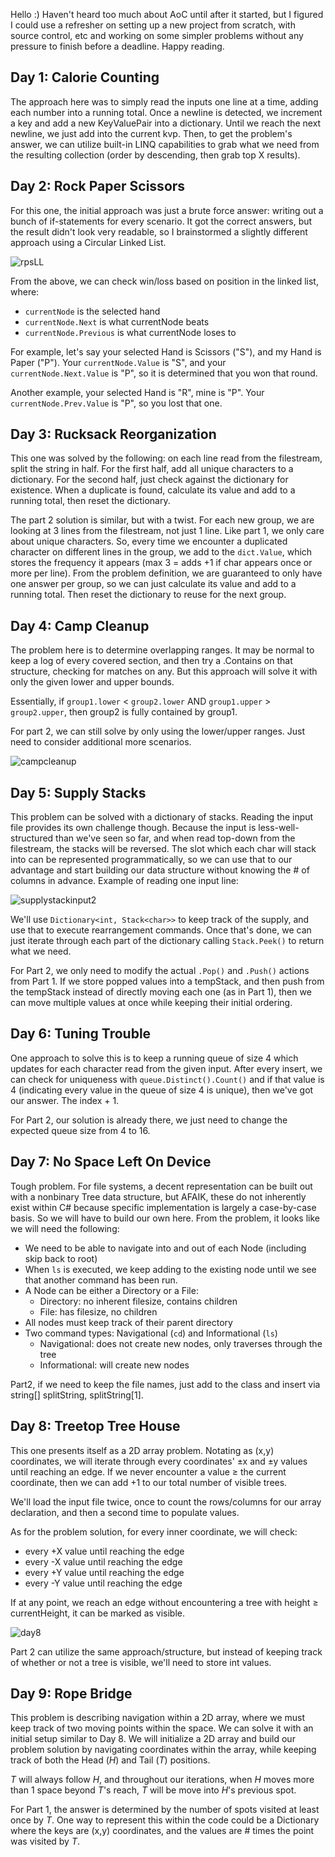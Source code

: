 Hello :)
Haven't heard too much about AoC until after it started, but I figured I could use a refresher on setting up a new project from scratch, with source control, etc and working on some simpler problems without any pressure to finish before a deadline. Happy reading.

[//]: # "diagram editor: https://www.diagrameditor.com/"

## Day 1: Calorie Counting
The approach here was to simply read the inputs one line at a time, adding each number into a running total. Once a newline is detected, we increment a key and add a new KeyValuePair into a dictionary. Until we reach the next newline, we just add into the current kvp. Then, to get the problem's answer, we can utilize built-in LINQ capabilities to grab what we need from the resulting collection (order by descending, then grab top X results).

## Day 2: Rock Paper Scissors
For this one, the initial approach was just a brute force answer: writing out a bunch of if-statements for every scenario. It got the correct answers, but the result didn't look very readable, so I brainstormed a slightly different approach using a Circular Linked List. 

[//]: # "original img can be found in \images\rpsLL.png -- ![rpsLL](images\rpsLL.png)"
![rpsLL](https://user-images.githubusercontent.com/22353608/207114173-48d151b4-b3a2-4edd-950b-de25ba550ca2.png)

From the above, we can check win/loss based on position in the linked list, where:
- `currentNode` is the selected hand
- `currentNode.Next` is what currentNode beats
- `currentNode.Previous` is what currentNode loses to

For example, let's say your selected Hand is Scissors ("S"), and my Hand is Paper ("P"). Your `currentNode.Value` is "S", and your `currentNode.Next.Value` is "P", so it is determined that you won that round.

Another example, your selected Hand is "R", mine is "P". Your `currentNode.Prev.Value` is "P", so you lost that one.

## Day 3: Rucksack Reorganization
This one was solved by the following: on each line read from the filestream, split the string in half. For the first half, add all unique characters to a dictionary. For the second half, just check against the dictionary for existence. When a duplicate is found, calculate its value and add to a running total, then reset the dictionary.

The part 2 solution is similar, but with a twist. For each new group, we are looking at 3 lines from the filestream, not just 1 line. Like part 1, we only care about unique characters. So, every time we encounter a duplicated character on different lines in the group, we add to the `dict.Value`, which stores the frequency it appears (max 3 = adds +1 if char appears once or more per line). From the problem definition, we are guaranteed to only have one answer per group, so we can just calculate its value and add to a running total. Then reset the dictionary to reuse for the next group.

## Day 4: Camp Cleanup
The problem here is to determine overlapping ranges. It may be normal to keep a log of every covered section, and then try a .Contains on that structure, checking for matches on any. But this approach will solve it with only the given lower and upper bounds.

Essentially, if `group1.lower` < `group2.lower` AND `group1.upper` > `group2.upper`, then group2 is fully contained by group1. 

For part 2, we can still solve by only using the lower/upper ranges. Just need to consider additional more scenarios.

![campcleanup](https://user-images.githubusercontent.com/22353608/208060915-23d7107c-2d24-4d70-8e3c-b6b4c8fb75fc.png)

## Day 5: Supply Stacks
This problem can be solved with a dictionary of stacks. Reading the input file provides its own challenge though. Because the input is less-well-structured than we've seen so far, and when read top-down from the filestream, the stacks will be reversed. The slot which each char will stack into can be represented programmatically, so we can use that to our advantage and start building our data structure without knowing the # of columns in advance. Example of reading one input line:

![supplystackinput2](https://user-images.githubusercontent.com/22353608/208269388-d26fddc2-ed54-411b-a2ba-4472a36d26d0.png)

We'll use `Dictionary<int, Stack<char>>` to keep track of the supply, and use that to execute rearrangement commands. Once that's done, we can just iterate through each part of the dictionary calling `Stack.Peek()` to return what we need.

For Part 2, we only need to modify the actual `.Pop()` and `.Push()` actions from Part 1. If we store popped values into a tempStack, and then push from the tempStack instead of directly moving each one (as in Part 1), then we can move multiple values at once while keeping their initial ordering.

## Day 6: Tuning Trouble
One approach to solve this is to keep a running queue of size 4 which updates for each character read from the given input. After every insert, we can check for uniqueness with `queue.Distinct().Count()` and if that value is 4 (indicating every value in the queue of size 4 is unique), then we've got our answer. The index + 1.

For Part 2, our solution is already there, we just need to change the expected queue size from 4 to 16.

## Day 7: No Space Left On Device
Tough problem. For file systems, a decent representation can be built out with a nonbinary Tree data structure, but AFAIK, these do not inherently exist within C# because specific implementation is largely a case-by-case basis. So we will have to build our own here. From the problem, it looks like we will need the following:
- We need to be able to navigate into and out of each Node (including skip back to root)
- When `ls` is executed, we keep adding to the existing node until we see that another command has been run.
- A Node can be either a Directory or a File:
    - Directory: no inherent filesize, contains children
    - File: has filesize, no children
- All nodes must keep track of their parent directory
- Two command types: Navigational (`cd`) and Informational (`ls`)
    - Navigational: does not create new nodes, only traverses through the tree
    - Informational: will create new nodes

Part2, if we need to keep the file names, just add to the class and insert via string[] splitString, splitString[1].

## Day 8: Treetop Tree House
This one presents itself as a 2D array problem. Notating as (x,y) coordinates, we will iterate through every coordinates' ±x and ±y values until reaching an edge. If we never encounter a value ≥ the current coordinate, then we can add +1 to our total number of visible trees. 

We'll load the input file twice, once to count the rows/columns for our array declaration, and then a second time to populate values.

As for the problem solution, for every inner coordinate, we will check:
- every +X value until reaching the edge
- every -X value until reaching the edge
- every +Y value until reaching the edge
- every -Y value until reaching the edge

If at any point, we reach an edge without encountering a tree with height ≥ currentHeight, it can be marked as visible.

![day8](https://user-images.githubusercontent.com/22353608/210458011-6cc69446-f898-4ff6-abcd-016d843fc26d.png)

Part 2 can utilize the same approach/structure, but instead of keeping track of whether or not a tree is visible, we'll need to store int values.

## Day 9: Rope Bridge
This problem is describing navigation within a 2D array, where we must keep track of two moving points within the space. We can solve it with an initial setup similar to Day 8. We will initialize a 2D array and build our problem solution by navigating coordinates within the array, while keeping track of both the Head (*H*) and Tail (*T*) positions.

*T* will always follow *H*, and throughout our iterations, when *H* moves more than 1 space beyond *T*'s reach, *T* will be move into *H*'s previous spot.

For Part 1, the answer is determined by the number of spots visited at least once by *T*. One way to represent this within the code could be a Dictionary where the keys are (x,y) coordinates, and the values are # times the point was visited by *T*.